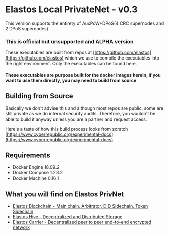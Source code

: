 # Elastos Local PrivateNet - v0.3 

This version supports the entirety of AuxPoW+DPoS(4 CRC supernodes and 2 DPoS supernodes)

### This is official but unsupported and ALPHA version

These executables are built from repos at [https://github.com/elastos](https://github.com/elastos)
which we use to compile the executables into the right environment. Only the executables can be found here.

#### These executables are purpose built for the docker images herein, if you want to use them directly, you may need to build from source

## Building from Source

Basically we don't advise this and although most repos are public, some are still private as we do internal security audits.
Therefore, you wouldn't be able to build it anyway unless you are a partner and request access.

Here's a taste of how this build process looks from scratch [https://www.cyberrepublic.org/experimental-docs](https://www.cyberrepublic.org/experimental-docs) 

## Requirements

- Docker Engine 18.09.2
- Docker Compose 1.23.2
- Docker Machine 0.16.1

## What you will find on Elastos PrivNet

- [Elastos Blockchain - Main chain, Arbitrator, DID Sidechain, Token Sidechain](./blockchain)
- [Elastos Hive - Decentralized and Distributed Storage](./hive)
- [Elastos Carrier - Decentralized peer to peer end-to-end encrypted network](./carrier)
